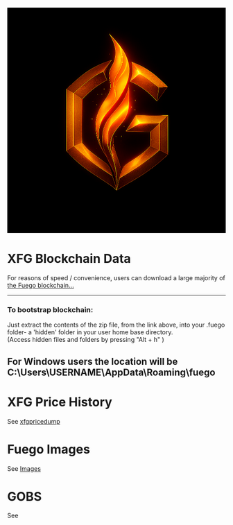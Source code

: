 <img height=520 width=520 src=https://github.com/usexfg/fuego-data/blob/5dd4c9ee4fff46c2a0f1ac2b217a8de66188007b/fuego-images/fuegold.png></img>
# XFG Blockchain Data

For reasons of speed / convenience, users can download a large majority of [the Fuego blockchain...](https://github.com/usexfg/fuego-data/releases/tag/V7)

---------------------------
### To bootstrap blockchain:
Just extract the contents of the zip file, from the link above, into your .fuego folder- a 'hidden' folder in your user home base directory.  
(Access hidden files and folders by pressing "Alt + h" )

For Windows users the location will be C:\Users\USERNAME\AppData\Roaming\fuego
---------------------------
# XFG Price History 

See [xfgpricedump](https://github.com/usexfg/fuego-data/tree/master/xfgpricedump)

# Fuego Images

See [Images](https://github.com/usexfg/fuego-data/tree/master/fuego-images)

# GOBS

See 

